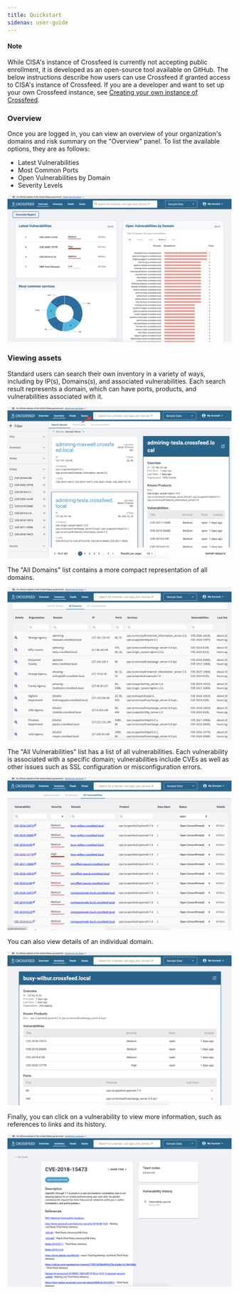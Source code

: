 ```yaml
---
title: Quickstart
sidenav: user-guide
---
```


<p>
<div class="usa-alert usa-alert--info">
  <div class="usa-alert__body">
  <h4 class="usa-alert__heading">Note</h4>
    <p class="usa-alert__text">
      While CISA's instance of Crossfeed is currently not accepting public enrollment, it is developed as an open-source tool available on GitHub. The below instructions describe how users can use Crossfeed if granted access to CISA's instance of Crossfeed. If you are a developer and want to set up your own Crossfeed instance, see <a href="/dev/own-instance/">Creating your own instance of Crossfeed</a>.
    </p>
  </div>
</div>
</p>

### Overview

Once you are logged in, you can view an overview of your organization's domains and risk summary on the "Overview" panel. To list the available options, they are as follows:
- Latest Vulnerabilities
- Most Common Ports
- Open Vulnerabilities by Domain
- Severity Levels

![dashboard](./img/dashboard.png)

### Viewing assets

Standard users can search their own inventory in a variety of ways, including by IP(s), Domains(s), and associated vulnerabilities. Each search result represents a domain, which can have ports, products, and vulnerabilities associated with it.

![search results](./img/search_results.png)

The "All Domains" list contains a more compact representation of all domains.

![domain list](./img/domain_list.png)

The "All Vulnerabilities" list has a list of all vulnerabilities. Each vulnerability is associated with a specific domain; vulnerabilities include CVEs as well as other issues such as SSL configuration or misconfiguration errors.

![vuln list](./img/vuln_list.png)

You can also view details of an individual domain.

![domain detail](./img/domain_detail.png)

Finally, you can click on a vulnerability to view more information, such as references to links and its history.

![vuln detail](./img/vuln_detail.png)
